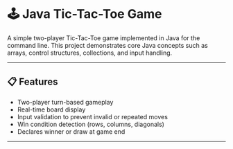 # 🕹️ Java Tic-Tac-Toe Game

A simple two-player Tic-Tac-Toe game implemented in Java for the command line. This project demonstrates core Java concepts such as arrays, control structures, collections, and input handling.

---

## 📋 Features

- Two-player turn-based gameplay
- Real-time board display
- Input validation to prevent invalid or repeated moves
- Win condition detection (rows, columns, diagonals)
- Declares winner or draw at game end

---

